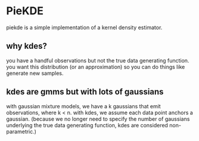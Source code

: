 # PieKDE
piekde is a simple implementation of a kernel density estimator. 

## why kdes?
you have a handful observations but not the true data generating function. you want this  distribution (or an approximation) so you can do things like generate new samples.

## kdes are gmms but with lots of gaussians
with gaussian mixture models, we have a k gaussians that emit observations, where k < n. with kdes, we assume each data point anchors a gaussian. (because we no longer need to specify the number of gaussians underlying the true data generating function, kdes are considered non-parametric.)